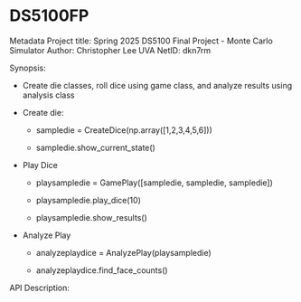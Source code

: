# DS5100FP

Metadata
Project title: Spring 2025 DS5100 Final Project - Monte Carlo Simulator
Author: Christopher Lee
UVA NetID: dkn7rm

Synopsis:
* Create die classes, roll dice using game class, and analyze results using analysis class

* Create die:

    * sampledie = CreateDice(np.array([1,2,3,4,5,6]))
    
    * sampledie.show_current_state()

* Play Dice

    * playsampledie = GamePlay([sampledie, sampledie, sampledie])
    
    * playsampledie.play_dice(10)
    
    * playsampledie.show_results()
    
* Analyze Play

    * analyzeplaydice = AnalyzePlay(playsampledie)
    
    * analyzeplaydice.find_face_counts()
    
API Description:
